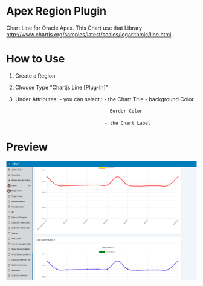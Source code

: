 # Apex Region Plugin
Chart Line for Oracle Apex. This Chart use that Library http://www.chartjs.org/samples/latest/scales/logarithmic/line.html

# How to Use
1. Create a Region
2. Choose Type "Chartjs Line [Plug-In]"
3. Under Attributes: - you can select : - the Chart Title
                                        - background Color
                                        
                                        - Border Color
                                        
                                        - the Chart Label

# Preview

![](https://github.com/allipierre/Chart-Line-for-Oracle-Apex/blob/master/Chart-Line.png)
